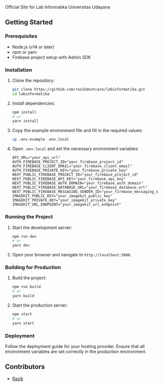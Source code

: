 Official Site for Lab Informatika Universitas Udayana

## Getting Started

### Prerequisites

- Node.js (v14 or later)
- npm or yarn
- Firebase project setup with Admin SDK

### Installation

1. Clone the repository:

   ```sh
   git clone https://github.com/razikdontcare/labinformatika.git
   cd labinformatika
   ```

2. Install dependencies:

   ```sh
   npm install
   # or
   yarn install
   ```

3. Copy the example environment file and fill in the required values:

   ```sh
   cp .env.example .env.local
   ```

4. Open `.env.local` and set the necessary environment variables:
   ```dotenv
   API_URL="your_api_url"
   AUTH_FIREBASE_PROJECT_ID="your_firebase_project_id"
   AUTH_FIREBASE_CLIENT_EMAIL="your_firebase_client_email"
   AUTH_FIREBASE_PRIVATE_KEY="your_firebase_private_key"
   NEXT_PUBLIC_FIREBASE_PROJECT_ID="your_firebase_project_id"
   NEXT_PUBLIC_FIREBASE_API_KEY="your_firebase_api_key"
   NEXT_PUBLIC_FIREBASE_AUTH_DOMAIN="your_firebase_auth_domain"
   NEXT_PUBLIC_FIREBASE_DATABASE_URL="your_firebase_database_url"
   NEXT_PUBLIC_FIREBASE_MESSAGING_SENDER_ID="your_firebase_messaging_sender_id"
   IMAGEKIT_PUBLIC_KEY="your_imagekit_public_key"
   IMAGEKIT_PRIVATE_KEY="your_imagekit_private_key"
   IMAGEKIT_URL_ENDPOINT="your_imagekit_url_endpoint"
   ```

### Running the Project

1. Start the development server:

   ```sh
   npm run dev
   # or
   yarn dev
   ```

2. Open your browser and navigate to `http://localhost:3000`.

### Building for Production

1. Build the project:

   ```sh
   npm run build
   # or
   yarn build
   ```

2. Start the production server:
   ```sh
   npm start
   # or
   yarn start
   ```

### Deployment

Follow the deployment guide for your hosting provider. Ensure that all environment variables are set correctly in the production environment.

## Contributors

- [Razik](https://github.com/razikdontcare)
